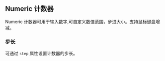 <div class="demo-header">
<p class="overviewicon">
  <span class="wapi-form-numeric"/>
</p>

## Numeric 计数器

<nova-uxlink widget-name="Numeric"></nova-uxlink>

Numeric 计数器可用于输入数字,可自定义数值范围，步进大小。支持鼠标键盘增减。
</div>

### 步长

可通过 `step` 属性设置计数器的步长。

<nova-demo-view link="numeric/about-step"></nova-demo-view>

<br>
